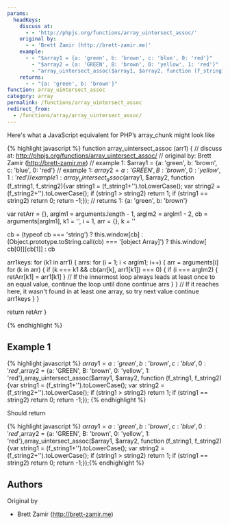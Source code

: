 ```yaml
---
params:
  headKeys:
    discuss at:
      - - 'http://phpjs.org/functions/array_uintersect_assoc/'
    original by:
      - - 'Brett Zamir (http://brett-zamir.me)'
    example:
      - - "$array1 = {a: 'green', b: 'brown', c: 'blue', 0: 'red'}"
        - "$array2 = {a: 'GREEN', B: 'brown', 0: 'yellow', 1: 'red'}"
        - "array_uintersect_assoc($array1, $array2, function (f_string1, f_string2){var string1 = (f_string1+'').toLowerCase(); var string2 = (f_string2+'').toLowerCase(); if (string1 > string2) return 1; if (string1 == string2) return 0; return -1;});"
    returns:
      - - "{a: 'green', b: 'brown'}"
function: array_uintersect_assoc
category: array
permalink: /functions/array_uintersect_assoc
redirect_from:
  - /functions/array/array_uintersect_assoc/
---
```


<!-- WARNING! This file is auto generated by `npm run web:inject`, do not edit by hand -->

Here's what a JavaScript equivalent for PHP’s array_chunk might look like

{% highlight javascript %}
function array_uintersect_assoc (arr1) {
  //  discuss at: http://phpjs.org/functions/array_uintersect_assoc/
  // original by: Brett Zamir (http://brett-zamir.me)
  //   example 1: $array1 = {a: 'green', b: 'brown', c: 'blue', 0: 'red'}
  //   example 1: $array2 = {a: 'GREEN', B: 'brown', 0: 'yellow', 1: 'red'}
  //   example 1: array_uintersect_assoc($array1, $array2, function (f_string1, f_string2){var string1 = (f_string1+'').toLowerCase(); var string2 = (f_string2+'').toLowerCase(); if (string1 > string2) return 1; if (string1 == string2) return 0; return -1;});
  //   returns 1: {a: 'green', b: 'brown'}

  var retArr = {},
    arglm1 = arguments.length - 1,
    arglm2 = arglm1 - 2,
    cb = arguments[arglm1],
    k1 = '',
    i = 1,
    arr = {},
    k = ''

  cb = (typeof cb === 'string') ? this.window[cb] : (Object.prototype.toString.call(cb) === '[object Array]') ? this.window[
    cb[0]][cb[1]] : cb

  arr1keys: for (k1 in arr1) {
    arrs: for (i = 1; i < arglm1; i++) {
      arr = arguments[i]
      for (k in arr) {
        if (k === k1 && cb(arr[k], arr1[k1]) === 0) {
          if (i === arglm2) {
            retArr[k1] = arr1[k1]
          }
          // If the innermost loop always leads at least once to an equal value, continue the loop until done
          continue arrs
        }
      }
      // If it reaches here, it wasn't found in at least one array, so try next value
      continue arr1keys
    }
  }

  return retArr
}

{% endhighlight %}

## Example 1

{% highlight javascript %}
$array1 = {a: 'green', b: 'brown', c: 'blue', 0: 'red'},$array2 = {a: 'GREEN', B: 'brown', 0: 'yellow', 1: 'red'},array_uintersect_assoc($array1, $array2, function (f_string1, f_string2){var string1 = (f_string1+'').toLowerCase(); var string2 = (f_string2+'').toLowerCase(); if (string1 > string2) return 1; if (string1 == string2) return 0; return -1;});
{% endhighlight %}

Should return

{% highlight javascript %}
$array1 = {a: 'green', b: 'brown', c: 'blue', 0: 'red'},$array2 = {a: 'GREEN', B: 'brown', 0: 'yellow', 1: 'red'},array_uintersect_assoc($array1, $array2, function (f_string1, f_string2){var string1 = (f_string1+'').toLowerCase(); var string2 = (f_string2+'').toLowerCase(); if (string1 > string2) return 1; if (string1 == string2) return 0; return -1;});{% endhighlight %}


## Authors


Original by

- Brett Zamir (http://brett-zamir.me)

